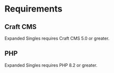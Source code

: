 # Requirements

## Craft CMS
Expanded Singles requires Craft CMS 5.0 or greater.

## PHP
Expanded Singles requires PHP 8.2 or greater.
